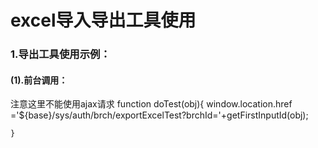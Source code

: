 # excel导入导出工具使用

### 1.导出工具使用示例：
#### (1).前台调用：
注意这里不能使用ajax请求
    function doTest(obj){
    	window.location.href ='${base}/sys/auth/brch/exportExcelTest?brchId='+getFirstInputId(obj);
    	
    }
    
